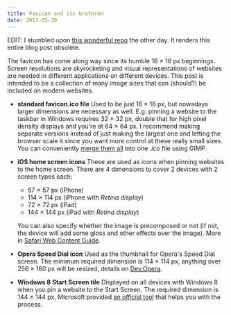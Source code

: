 ```yaml
---
title: Favicon and its brethren
date: 2013-05-30
---
```


EDIT: I stumbled upon [this wonderful repo](//github.com/audreyr/favicon-cheat-sheet) the other day. It renders this entire blog post obsolete.

The favicon has come along way since its humble 16 × 16 px beginnings. Screen resolutions are skyrocketing and visual representations of websites are needed in different applications on different devices. This post is intended to be a collection of many image sizes that can (should?) be included on modern websites.

- **standard favicon.ico file**
	Used to be just 16 × 16 px, but nowadays larger dimensions are necessary as well. E.g. pinning a website to the taskbar in Windows requires 32 × 32 px, double that for high pixel density displays and you're at 64 × 64 px. I recommend making separate versions instead of just making the largest one and letting the browser scale it since you want more control at these really small sizes. You can conveniently [merge them all](//demosthenes.info/blog/467/Creating-MultiResolution-Favicons-For-Web-Pages-With-GIMP) into one *.ico* file using GIMP.

- **iOS home screen icons**
These are used as icons when pinning websites to the home screen. There are 4 dimensions to cover 2 devices with 2 screen types each:
	- 57 × 57 px (iPhone)
	- 114 × 114 px (iPhone with *Retina display*)
	- 72 × 72 px (iPad)
	- 144 × 144 px (iPad with *Retina display*)

	You can also specify whether the image is precomposed or not (if not, the device will add some gloss and other effects over the image). More in [Safari Web Content Guide](//developer.apple.com/library/ios/#documentation/AppleApplications/Reference/SafariWebContent/ConfiguringWebApplications/ConfiguringWebApplications.html).

- **Opera Speed Dial icon**
	Used as the thumbnail for Opera's Speed Dial screen. The minimum required dimension is 114 × 114 px, anything over 256 × 160 px will be resized, details on [Dev.Opera](//dev.opera.com/articles/view/opera-speed-dial-enhancements/).

- **Windows 8 Start Screen tile**
	Displayed on all devices with Windows 8 when you pin a website to the Start Screen. The required dimension is 144 × 144 px, Microsoft provided [an official tool](//www.buildmypinnedsite.com/) that helps you with the process.
